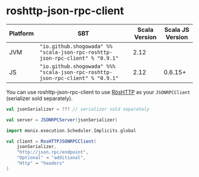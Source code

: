 # roshttp-json-rpc-client

|Platform|SBT|Scala Version|Scala JS Version|
|---|---|---|---|
|JVM|```"io.github.shogowada" %% "scala-json-rpc-roshttp-json-rpc-client" % "0.9.1"```|2.12||
|JS|```"io.github.shogowada" %%% "scala-json-rpc-roshttp-json-rpc-client" % "0.9.1"```|2.12|0.6.15+|

You can use roshttp-json-rpc-client to use [RösHTTP](https://github.com/hmil/RosHTTP) as your ```JSONRPCClient``` (serializer sold separately).

```scala
val jsonSerializer = ??? // serializer sold separately

val server = JSONRPCServer(jsonSerializer)

import monix.execution.Scheduler.Implicits.global

val client = RosHTTPJSONRPCClient(
    jsonSerializer,
    "http://json.rpc/endpoint",
    "Optional" → "additional",
    "Http" → "headers"
)
```
